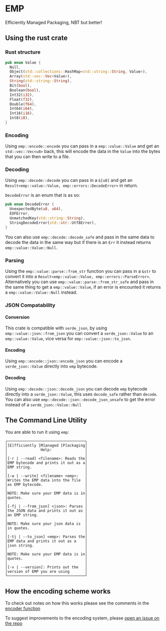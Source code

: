 # EMP

Efficiently Managed Packaging, NBT but better!

## Using the rust crate

### Rust structure

```rs
pub enum Value {
  Null,
  Object(std::collections::HashMap<std::string::String, Value>),
  Array(std::vec::Vec<Value>),
  String(std::string::String),
  Bit(bool),
  Boolean(bool),
  Int32(i32),
  Float(f32),
  Double(f64),
  Int64(i64),
  Int16(i16),
  Int8(i8),
}
```

### Encoding

Using `emp::encode::encode` you can pass in a `emp::value::Value` and get an `std::vec::Vec<u8>` back, this will encode the data in the `Value` into the bytes that you can then write to a file.

### Decoding

Using `emp::decode::decode` you can pass in a `&[u8]` and get an `Result<emp::value::Value, emp::errors::DecodeError>` in return.

`DecodeError` is an enum that is as so:

```rs
pub enum DecodeError {
  UnexpectedByte(u8, u64),
  EOFError,
  UnmatchedKey(std::string::String),
  StringDecodeError(std::str::Utf8Error),
}
```

You can also use `emp::decode::decode_safe` and pass in the same data to decode the data in the same way but if there is an `Err` it instead returns `emp::value::Value::Null`.

### Parsing

Using the `emp::value::parse::from_str` function you can pass in a `&str` to convert it into a `Result<emp::value::Value, emp::errors::ParseError>`. Alternatively you can use `emp::value::parse::from_str_safe` and pass in the same thing to get a `emp::value::Value`, if an error is encounted it returns a `emp::value::Value::Null` instead.

### JSON Compatability

#### Conversion

This crate is compatible with `serde_json`, by using `emp::value::json::from_json` you can convert a `serde_json::Value` to an `emp::value::Value`, vice versa for `emp::value::json::to_json`.

#### Encoding

Using `emp::encode::json::encode_json` you can encode a `serde_json::Value` directly into `emp` bytecode.

#### Decoding

Using `emp::decode::json::decode_json` you can decode `emp` bytecode directly into a `serde_json::Value`, this uses `decode_safe` rather than `decode`.
You can also use `emp::decode::json::decode_json_unsafe` to get the error instead of a `serde_json::Value::Null`

## The Command Line Utility

You are able to run it using `emp`:

```
┌───────────────────────────────────┐
│[E]fficiently [M]anaged [P]ackaging│
│               Help:               │
│                                   │
│[-r | --read] <filename>: Reads the│
│EMP bytecode and prints it out as a│
│EMP string.                        │
│                                   │
│[-w | --write] <filename> <emp>:   │
|Writes the EMP data into the file  │
│as EMP bytecode.                   │
│                                   │
│NOTE: Make sure your EMP data is in│
│quotes.                            │
│                                   │
│[-fj | --from_json] <json>: Parses │
│the JSON data and prints it out as │
│an EMP string.                     │
│                                   │
│NOTE: Make sure your json data is  │
│in quotes.                         │
│                                   │
│[-tj | --to_json] <emp>: Parses the│
│EMP data and prints it out as a    │
│json string.                       │
│                                   │
│NOTE: Make sure your EMP data is in│
│quotes.                            │
│                                   │
│[-v | --version]: Prints out the   │
│version of EMP you are using       │
└───────────────────────────────────┘
```

## How the encoding scheme works

To check out notes on how this works please see the comments in the [encoder function](https://github.com/Ashvin-Ranjan/EMP/blob/main/src/encode.rs)

To suggest improvements to the encoding system, please [open an issue on the repo](https://github.com/Ashvin-Ranjan/EMP/issues)
